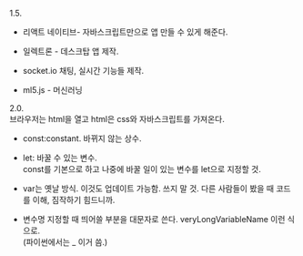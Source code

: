 1.5.  
- 리액트 네이티브- 자바스크립트만으로 앱 만들 수 있게 해준다.  

- 일렉트론 - 데스크탑 앱 제작.  

- socket.io 채팅, 실시간 기능들 제작.  

- ml5.js - 머신러닝  

2.0.  
브라우저는 html을 열고 html은 css와 자바스크립트를 가져온다.  

- const:constant. 바뀌지 않는 상수.  

- let: 바꿀 수 있는 변수.  
const를 기본으로 하고 나중에 바꿀 일이 있는 변수를 let으로 지정할 것.  

- var는 옛날 방식. 이것도 업데이트 가능함. 쓰지 말 것. 다른 사람들이 봤을 때 코드를 이해, 짐작하기 힘드니까.



- 변수명 지정할 때 띄어쓸 부분을 대문자로 쓴다. veryLongVariableName 이런 식으로.  
(파이썬에서는 _ 이거 씀.)

